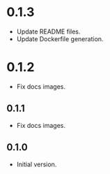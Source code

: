 # 0.1.3

- Update README files.
- Update Dockerfile generation.

# 0.1.2

- Fix docs images.

## 0.1.1

- Fix docs images.

## 0.1.0

- Initial version.
